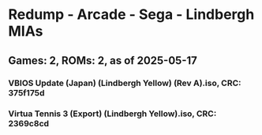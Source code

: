 # Redump - Arcade - Sega - Lindbergh MIAs
## Games: 2, ROMs: 2, as of 2025-05-17

### VBIOS Update (Japan) (Lindbergh Yellow) (Rev A).iso, CRC: 375f175d
### Virtua Tennis 3 (Export) (Lindbergh Yellow).iso, CRC: 2369c8cd
